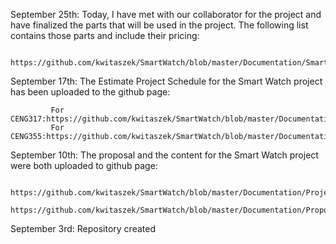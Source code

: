 September 25th: Today, I have met with our collaborator for the project and have finalized the parts that will be used in the                 project. The following list contains those parts and include their pricing:
  
                https://github.com/kwitaszek/SmartWatch/blob/master/Documentation/SmartWatchBugdet.xlsx

September 17th: The Estimate Project Schedule for the Smart Watch project has been uploaded to the github page:

             For CENG317:https://github.com/kwitaszek/SmartWatch/blob/master/Documentation/CENG317_Smart_Watch_Schedule.gan
             For CENG355:https://github.com/kwitaszek/SmartWatch/blob/master/Documentation/CENG355_Smart_watch_Schedule.gan
               

September 10th: The proposal and the content for the Smart Watch project were both uploaded to github page:
              
              https://github.com/kwitaszek/SmartWatch/blob/master/Documentation/ProjectProposal_TechBoys.pdf
              https://github.com/kwitaszek/SmartWatch/blob/master/Documentation/ProposalContent_TechBoys.xlsx

September 3rd: Repository created

